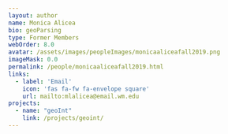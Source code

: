 ```yaml
---
layout: author
name: Monica Alicea
bio: geoParsing
type: Former Members
webOrder: 8.0
avatar: /assets/images/peopleImages/monicaaliceafall2019.png
imageMask: 0.0
permalink: /people/monicaaliceafall2019.html 
links:
  - label: 'Email'
    icon: 'fas fa-fw fa-envelope square'
    url: mailto:mlalicea@email.wm.edu
projects:
  - name: "geoInt"
    link: /projects/geoint/
---
```

